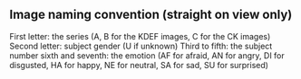 ## Image naming convention (straight on view only)
First letter: the series (A, B for the KDEF images, C for the CK images)
Second letter: subject gender (U if unknown)
Third to fifth: the subject number
sixth and seventh: the emotion (AF for afraid, AN for angry, DI for disgusted, HA for happy, NE for neutral, SA for sad, SU for surprised)
